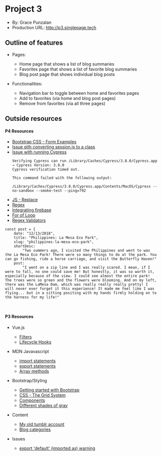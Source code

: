 # Project 3
+ By: Grace Punzalan
+ Production URL: <http://p3.singlepage.tech>

## Outline of features
- Pages:
    - Home page that shows a list of blog summaries
    - Favorites page that shows a list of favorite blog summaries
    - Blog post page that shows individual blog posts

- Functionalities:
    - Navigation bar to toggle between home and favorites pages
    - Add to favorites (via home and blog post pages)
    - Remove from favorites (via all three pages)

## Outside resources

#### P4 Resources
- [Bootstrap CSS - Form Examples](https://getbootstrap.com/docs/3.4/css/#forms-example)
- [Issue qith converting session.js to a class](https://stackoverflow.com/questions/14432165/uncaught-syntaxerror-unexpected-token-with-json-parse)
- [Issue with running Cypress](https://github.com/cypress-io/cypress/issues/4625)
    ```
    Verifying Cypress can run /Library/Caches/Cypress/3.8.0/Cypress.app
    → Cypress Version: 3.8.0
    Cypress verification timed out.

    This command failed with the following output:

    /Library/Caches/Cypress/3.8.0/Cypress.app/Contents/MacOS/Cypress --no-sandbox --smoke-test --ping=792
    ```
- [JS - Replace](https://www.w3schools.com/jsref/jsref_replace.asp)
- [Regex](https://www.w3schools.com/jsref/jsref_obj_regexp.asp)
- [Integrating firebase](https://github.com/susanBuck/e28-fall19/issues/163)
- [For of Loop](https://developer.mozilla.org/en-US/docs/Web/JavaScript/Guide/Loops_and_iterationnp)
- [Regex Validators](https://vuelidate.js.org/#sub-regex-based-validator)

```
const post = {
    date: "12/13/2018",
    title: "Philippines: La Mesa Eco Park",
    slug: "philippines-la-mesa-eco-park",
    shortDesc:
        "Two summers ago, I visited the Philippines and went to was the La Mesa Eco Park! There were so many things to do at the park. You can go fishing, ride a horse carriage, and visit the Butterfly Haven!"
    post:
        "I went on a zip line and I was really scared. I mean, if I were to fall, no one could save me! But honestly, it was so worth it, especially because of the view. I could see almost the entire park! The trees were so green and the flowers were blooming. And on my left, there was the LaMesa Dam, which was really really really pretty! I will never ever forget it this experience! It made me feel like I was flying... but in a sitting positing with my hands firmly holding on to the harness for my life!"

       
```

#### P3 Resources
- Vue.js 
    - [Filters](https://vuejs.org/v2/guide/filters.html)
    - [Lifecycle Hooks](https://vuejs.org/v2/guide/instance.html#Instance-Lifecycle-Hooks)

- MDN Javavascript
    - [import statements](https://developer.mozilla.org/en-US/docs/Web/JavaScript/Reference/Statements/import)
    - [export statements](https://developer.mozilla.org/en-US/docs/Web/JavaScript/Reference/Statements/export)
    - [Array methods](https://developer.mozilla.org/en-US/docs/Web/JavaScript/Reference/Global_Objects/Array)

- Bootstrap/Styling
    - [Getting started with Bootstrap](https://getbootstrap.com/docs/3.4/getting-started/)
    - [CSS - The Grid System](https://getbootstrap.com/docs/3.4/css/#grid)
    - [Components](https://getbootstrap.com/docs/3.4/components/)
    - [Different shades of gray](https://www.colorhexa.com/d3d3d3#:~:targetText=%23d3d3d3%20Color%20Information&targetText=In%20a%20RGB%20color%20space,and%20a%20lightness%20of%2082.7%25.)

- Content 
    - [My old tumblr account](https://spraysomegrace.tumblr.com/)
    - [Blog categories](https://bitrebels.com/social/most-popular-blog-categories-google/)

- Issues 
    - [export 'default' (imported as) warning](https://github.com/webpack/webpack/issues/4817)